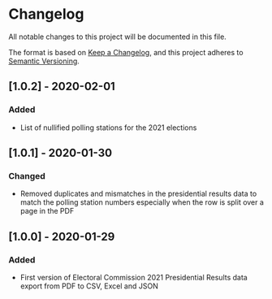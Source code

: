 # Changelog
All notable changes to this project will be documented in this file.

The format is based on [Keep a Changelog](https://keepachangelog.com/en/1.0.0/),
and this project adheres to [Semantic Versioning](https://semver.org/spec/v2.0.0.html).

## [1.0.2] - 2020-02-01
### Added
- List of nullified polling stations for the 2021 elections 

## [1.0.1] - 2020-01-30
### Changed
- Removed duplicates and mismatches in the presidential results data to match the polling station numbers 
  especially when the row is split over a page in the PDF

## [1.0.0] - 2020-01-29
### Added
- First version of Electoral Commission 2021 Presidential Results data export from PDF to CSV, Excel and JSON 